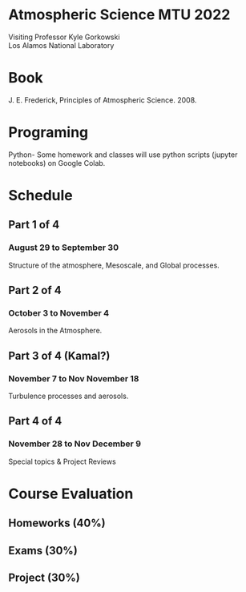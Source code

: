 # Atmospheric Science MTU 2022

Visiting Professor Kyle Gorkowski\
Los Alamos National Laboratory

# Book
J. E. Frederick, Principles of Atmospheric Science. 2008.

# Programing
Python- Some homework and classes will use python scripts (jupyter notebooks) on Google Colab.

# Schedule

## Part 1 of 4
### August 29 to September 30
Structure of the atmosphere, Mesoscale, and Global processes.

## Part 2 of 4
### October 3 to November 4
Aerosols in the Atmosphere.

## Part 3 of 4 (Kamal?)
### November 7 to Nov November 18 
Turbulence processes and aerosols.

## Part 4 of 4
### November 28 to Nov December 9
Special topics \& Project Reviews

# Course Evaluation
## Homeworks (40%)
## Exams (30%)
## Project (30%)
